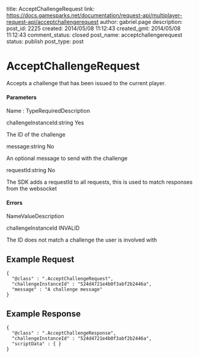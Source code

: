 title: AcceptChallengeRequest
link: https://docs.gamesparks.net/documentation/request-api/multiplayer-request-api/acceptchallengerequest
author: gabriel.page
description: 
post_id: 2225
created: 2014/05/08 11:12:43
created_gmt: 2014/05/08 11:12:43
comment_status: closed
post_name: acceptchallengerequest
status: publish
post_type: post

<!--Accepts a challenge that has been issued to the current player. -->

# AcceptChallengeRequest

Accepts a challenge that has been issued to the current player.

#### Parameters

Name : TypeRequiredDescription

challengeInstanceId:string
Yes

The ID of the challenge

message:string
No

An optional message to send with the challenge

requestId:string
No

The SDK adds a requestId to all requests, this is used to match responses from the websocket

#### Errors

NameValueDescription

challengeInstanceId
INVALID

The ID does not match a challenge the user is involved with

  


## Example Request
    
    
    {
      "@class" : ".AcceptChallengeRequest",
      "challengeInstanceId" : "524d4721e4b0f3abf2b2446a",
      "message" : "A challenge message"
    }

## Example Response
    
    
    {
      "@class" : ".AcceptChallengeResponse",
      "challengeInstanceId" : "524d4721e4b0f3abf2b2446a",
      "scriptData" : { }
    }